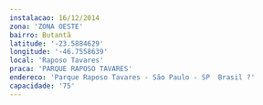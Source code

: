 ```yaml
---
instalacao: 16/12/2014
zona: 'ZONA OESTE'
bairro: Butantã
latitude: '-23.5884629'
longitude: '-46.7558639'
local: 'Raposo Tavares'
praca: 'PARQUE RAPOSO TAVARES'
endereco: 'Parque Raposo Tavares - São Paulo - SP  Brasil ?'
capacidade: '75'
---
```

